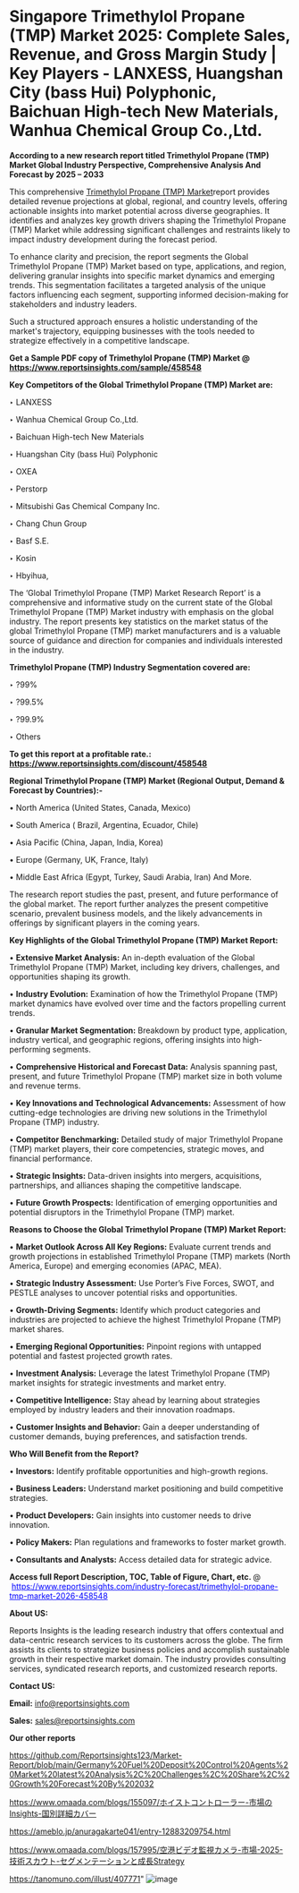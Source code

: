 # Singapore Trimethylol Propane (TMP) Market 2025: Complete Sales, Revenue, and Gross Margin Study | Key Players - LANXESS, Huangshan City (bass Hui) Polyphonic, Baichuan High-tech New Materials, Wanhua Chemical Group Co.,Ltd.

<strong>According to a new research report titled Trimethylol Propane (TMP) Market Global Industry Perspective, Comprehensive Analysis And Forecast by 2025 – 2033</strong>

This comprehensive <a href=https://www.reportsinsights.com/sample/458548>Trimethylol Propane (TMP) Market</a>report provides detailed revenue projections at global, regional, and country levels, offering actionable insights into market potential across diverse geographies. It identifies and analyzes key growth drivers shaping the Trimethylol Propane (TMP) Market while addressing significant challenges and restraints likely to impact industry development during the forecast period.

To enhance clarity and precision, the report segments the Global Trimethylol Propane (TMP) Market based on type, applications, and region, delivering granular insights into specific market dynamics and emerging trends. This segmentation facilitates a targeted analysis of the unique factors influencing each segment, supporting informed decision-making for stakeholders and industry leaders.

Such a structured approach ensures a holistic understanding of the market's trajectory, equipping businesses with the tools needed to strategize effectively in a competitive landscape.

<strong>Get a Sample PDF copy of Trimethylol Propane (TMP) Market </strong><strong>@<a href=https://www.reportsinsights.com/sample/458548 style=color:#0000ff;> https://www.reportsinsights.com/sample/458548</a></strong></font>

<strong>Key Competitors of the Global Trimethylol Propane (TMP) Market are:</strong>

‣ LANXESS

‣ Wanhua Chemical Group Co.,Ltd.

‣ Baichuan High-tech New Materials

‣ Huangshan City (bass Hui) Polyphonic

‣ OXEA

‣ Perstorp

‣ Mitsubishi Gas Chemical Company Inc.

‣ Chang Chun Group

‣ Basf S.E.

‣ Kosin

‣ Hbyihua,

The ‘Global Trimethylol Propane (TMP) Market Research Report’ is a comprehensive and informative study on the current state of the Global Trimethylol Propane (TMP) Market industry with emphasis on the global industry. The report presents key statistics on the market status of the global Trimethylol Propane (TMP) market manufacturers and is a valuable source of guidance and direction for companies and individuals interested in the industry.

<strong>Trimethylol Propane (TMP) Industry Segmentation covered are:</strong>

‣ ?99%

‣ ?99.5%

‣ ?99.9%

‣ Others

<strong>To get this report at a profitable rate.: <a href=https://www.reportsinsights.com/discount/458548 style=color:#0000ff;>https://www.reportsinsights.com/discount/458548</a></strong></font>

<strong>Regional Trimethylol Propane (TMP) Market (Regional Output, Demand &amp; Forecast by Countries):-</strong>

• North America (United States, Canada, Mexico)

• South America ( Brazil, Argentina, Ecuador, Chile)

• Asia Pacific (China, Japan, India, Korea)

• Europe (Germany, UK, France, Italy)

• Middle East Africa (Egypt, Turkey, Saudi Arabia, Iran) And More.

The research report studies the past, present, and future performance of the global market. The report further analyzes the present competitive scenario, prevalent business models, and the likely advancements in offerings by significant players in the coming years.

<strong>Key Highlights of the Global Trimethylol Propane (TMP) Market Report:</strong>

• <strong>Extensive Market Analysis:</strong> An in-depth evaluation of the Global Trimethylol Propane (TMP) Market, including key drivers, challenges, and opportunities shaping its growth.

• <strong>Industry Evolution:</strong> Examination of how the Trimethylol Propane (TMP) market dynamics have evolved over time and the factors propelling current trends.

• <strong>Granular Market Segmentation:</strong> Breakdown by product type, application, industry vertical, and geographic regions, offering insights into high-performing segments.

• <strong>Comprehensive Historical and Forecast Data:</strong> Analysis spanning past, present, and future Trimethylol Propane (TMP) market size in both volume and revenue terms.

• <strong>Key Innovations and Technological Advancements:</strong> Assessment of how cutting-edge technologies are driving new solutions in the Trimethylol Propane (TMP) industry.

• <strong>Competitor Benchmarking:</strong> Detailed study of major Trimethylol Propane (TMP) market players, their core competencies, strategic moves, and financial performance.

• <strong>Strategic Insights:</strong> Data-driven insights into mergers, acquisitions, partnerships, and alliances shaping the competitive landscape.

• <strong>Future Growth Prospects:</strong> Identification of emerging opportunities and potential disruptors in the Trimethylol Propane (TMP) market.

<strong>Reasons to Choose the Global Trimethylol Propane (TMP) Market Report:</strong>

• <strong>Market Outlook Across All Key Regions:</strong> Evaluate current trends and growth projections in established Trimethylol Propane (TMP) markets (North America, Europe) and emerging economies (APAC, MEA).

• <strong>Strategic Industry Assessment:</strong> Use Porter’s Five Forces, SWOT, and PESTLE analyses to uncover potential risks and opportunities.

• <strong>Growth-Driving Segments:</strong> Identify which product categories and industries are projected to achieve the highest Trimethylol Propane (TMP) market shares.

• <strong>Emerging Regional Opportunities:</strong> Pinpoint regions with untapped potential and fastest projected growth rates.

• <strong>Investment Analysis:</strong> Leverage the latest Trimethylol Propane (TMP) market insights for strategic investments and market entry.

• <strong>Competitive Intelligence:</strong> Stay ahead by learning about strategies employed by industry leaders and their innovation roadmaps.

• <strong>Customer Insights and Behavior:</strong> Gain a deeper understanding of customer demands, buying preferences, and satisfaction trends.

<strong>Who Will Benefit from the Report?</strong>

• <strong>Investors:</strong> Identify profitable opportunities and high-growth regions.

• <strong>Business Leaders:</strong> Understand market positioning and build competitive strategies.

• <strong>Product Developers:</strong> Gain insights into customer needs to drive innovation.

• <strong>Policy Makers:</strong> Plan regulations and frameworks to foster market growth.

• <strong>Consultants and Analysts:</strong> Access detailed data for strategic advice.
</ul>
<strong>Access full Report Description, TOC, Table of Figure, Chart, etc. </strong>@  <a href=https://www.reportsinsights.com/industry-forecast/trimethylol-propane-tmp-market-2026-458548 style=color:#0000ff;>https://www.reportsinsights.com/industry-forecast/trimethylol-propane-tmp-market-2026-458548</a></font>

<strong><strong>About US</strong>:</strong>

Reports Insights is the leading research industry that offers contextual and data-centric research services to its customers across the globe. The firm assists its clients to strategize business policies and accomplish sustainable growth in their respective market domain. The industry provides consulting services, syndicated research reports, and customized research reports.

<strong>Contact US:</strong>

<p class=""""><b>Email:</b> <a href=mailto:info@reportsinsights.com>info@reportsinsights.com</a></p>
<p class=""""><b>Sales:</b> <a href=mailto:sales@reportsinsights.com>sales@reportsinsights.com</a></p>

<strong>Our other reports</strong>

<a href=https://github.com/Reportsinsights123/Market-Report/blob/main/Germany%20Fuel%20Deposit%20Control%20Agents%20Market%20latest%20Analysis%2C%20Challenges%2C%20Share%2C%20Growth%20Forecast%20By%202032>https://github.com/Reportsinsights123/Market-Report/blob/main/Germany%20Fuel%20Deposit%20Control%20Agents%20Market%20latest%20Analysis%2C%20Challenges%2C%20Share%2C%20Growth%20Forecast%20By%202032</a>

<a href=https://www.omaada.com/blogs/155097/ホイストコントローラー-市場のInsights-国別詳細カバー>https://www.omaada.com/blogs/155097/ホイストコントローラー-市場のInsights-国別詳細カバー</a>

<a href=https://ameblo.jp/anuragakarte041/entry-12883209754.html>https://ameblo.jp/anuragakarte041/entry-12883209754.html</a>

<a href=https://www.omaada.com/blogs/157995/空港ビデオ監視カメラ-市場-2025-技術スカウト-セグメンテーションと成長Strategy>https://www.omaada.com/blogs/157995/空港ビデオ監視カメラ-市場-2025-技術スカウト-セグメンテーションと成長Strategy</a>

<a href=https://tanomuno.com/illust/407771>https://tanomuno.com/illust/407771</a>"
![image](https://github.com/user-attachments/assets/f14bc5b5-6502-43e0-a460-d415781875dc)
